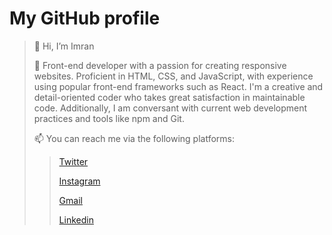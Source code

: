 
# My GitHub profile
> 👋 Hi, I’m Imran
> 
> 👀 Front-end developer with a passion for creating responsive websites. Proficient in HTML, CSS, and JavaScript, with experience using popular front-end frameworks such as React. I'm a creative and detail-oriented coder who takes great satisfaction in maintainable code. Additionally, I am conversant with current web development practices and tools like npm and Git.
> 
> 📫 You can reach me via the following platforms:
> 
>> [Twitter](https://twitter.com/shaba_imran)
>>
>> [Instagram](https://instagram.com/shaba_imran2023?igshid=NTc4MTIwNjQ2YQ==)
>>
>> [Gmail](mailto:imranusmanshaba@gmail.com)
>> 
>> [Linkedin](https://www.linkedin.com/in/imran-usman-shaba-4372291a9?lipi=urn%3Ali%3Apage%3Ad_flagship3_profile_view_base_contact_details%3BnH98boaBQxSPVzBepithLg%3D%3D)
